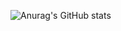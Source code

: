 ![Anurag's GitHub stats](https://github-readme-stats.vercel.app/api?username=beicause&show_icons=true&theme=onedark)
